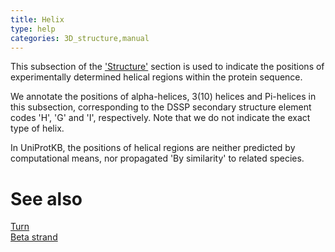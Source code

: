 ```yaml
---
title: Helix
type: help
categories: 3D_structure,manual
---
```


This subsection of the ['Structure'](https://www.uniprot.org/help/structure%5Fsection) section is used to indicate the positions of experimentally determined helical regions within the protein sequence.

We annotate the positions of alpha-helices, 3(10) helices and Pi-helices in this subsection, corresponding to the DSSP secondary structure element codes 'H', 'G' and 'I', respectively. Note that we do not indicate the exact type of helix.

In UniProtKB, the positions of helical regions are neither predicted by computational means, nor propagated 'By similarity' to related species.

# See also

[Turn](https://www.uniprot.org/help/turn)  
[Beta strand](https://www.uniprot.org/help/strand)
